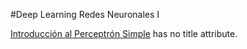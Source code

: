 #Deep Learning Redes Neuronales I

[Introducción al Perceptrón Simple]([http://example.net/](https://colab.research.google.com/drive/1UpFUFS_EbHtN3UHZ1pG6eJTnYYWmM1wY?usp=sharing)) has no title attribute.
